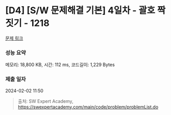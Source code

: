 # [D4] [S/W 문제해결 기본] 4일차 - 괄호 짝짓기 - 1218 

[문제 링크](https://swexpertacademy.com/main/code/problem/problemDetail.do?contestProbId=AV14eWb6AAkCFAYD) 

### 성능 요약

메모리: 18,800 KB, 시간: 112 ms, 코드길이: 1,229 Bytes

### 제출 일자

2024-02-02 11:50



> 출처: SW Expert Academy, https://swexpertacademy.com/main/code/problem/problemList.do